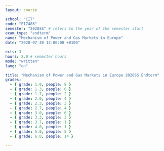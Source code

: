 ```yaml
---
layout: course

school: "CIT"
code: "EI7486"
semester: "2020SS" # refers to the year of the semester start
exam_type: "endterm"
name: "Mechanism of Power and Gas Markets in Europe"
date: "2020-07-30 12:00:00 +0100"

ects: 3
hours: 2.0 # semester hours
mode: "written"
lang: "en"

title: "Mechanism of Power and Gas Markets in Europe 2020SS Endterm"
grades:
  - { grade: 1.0, people: 8 }
  - { grade: 1.3, people: 6 }
  - { grade: 1.7, people: 2 }
  - { grade: 2.0, people: 4 }
  - { grade: 2.3, people: 3 }
  - { grade: 2.7, people: 4 }
  - { grade: 3.0, people: 6 }
  - { grade: 3.3, people: 3 }
  - { grade: 3.7, people: 1 }
  - { grade: 4.0, people: 1 }
  - { grade: 5.0, people: 5 }
  - { grade: 6.0, people: 14 }

---
```



